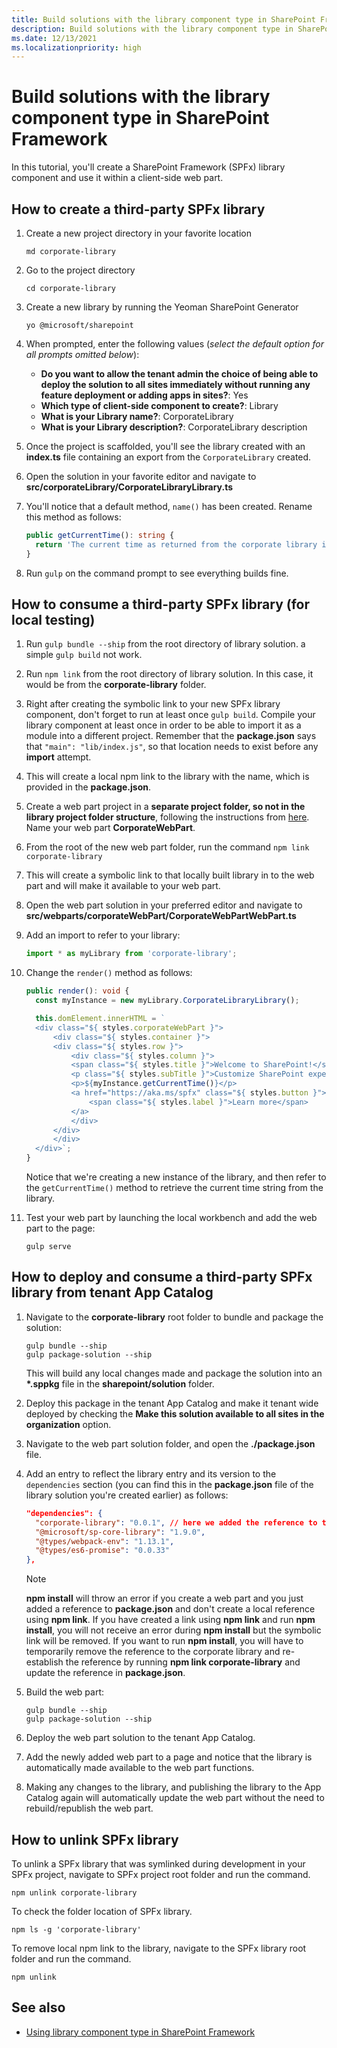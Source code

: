 ```yaml
---
title: Build solutions with the library component type in SharePoint Framework
description: Build solutions with the library component type in SharePoint Framework
ms.date: 12/13/2021
ms.localizationpriority: high
---
```


# Build solutions with the library component type in SharePoint Framework

In this tutorial, you'll create a SharePoint Framework (SPFx) library component and use it within a client-side web part.

## How to create a third-party SPFx library

1. Create a new project directory in your favorite location

    ```console
    md corporate-library
    ```

1. Go to the project directory

    ```console
    cd corporate-library
    ```

1. Create a new library by running the Yeoman SharePoint Generator

    ```console
    yo @microsoft/sharepoint
    ```

1. When prompted, enter the following values (*select the default option for all prompts omitted below*):

    - **Do you want to allow the tenant admin the choice of being able to deploy the solution to all sites immediately without running any feature deployment or adding apps in sites?**: Yes
    - **Which type of client-side component to create?**: Library
    - **What is your Library name?**: CorporateLibrary
    - **What is your Library description?**: CorporateLibrary description

1. Once the project is scaffolded, you'll see the library created with an **index.ts** file containing an export from the `CorporateLibrary` created.
1. Open the solution in your favorite editor and navigate to **src/corporateLibrary/CorporateLibraryLibrary.ts**
1. You'll notice that a default method, `name()` has been created. Rename this method as follows:

    ```typescript
    public getCurrentTime(): string {
      return 'The current time as returned from the corporate library is ' + new Date().toTimeString();
    }
    ```

1. Run `gulp` on the command prompt to see everything builds fine.

## How to consume a third-party SPFx library (for local testing)

1. Run `gulp bundle --ship` from the root directory of library solution. a simple `gulp build` not work.
1. Run `npm link` from the root directory of library solution. In this case, it would be from the **corporate-library** folder.
1. Right after creating the symbolic link to your new SPFx library component, don't forget to run at least once `gulp build`. Compile your library component at least once in order to be able to import it as a module into a different project. Remember that the **package.json** says that `"main": "lib/index.js"`, so that location needs to exist before any **import** attempt.
1. This will create a local npm link to the library with the name, which is provided in the **package.json**.
1. Create a web part project in a **separate project folder, so not in the library project folder structure**, following the instructions from [here](/sharepoint/dev/spfx/web-parts/get-started/build-a-hello-world-web-part#to-create-a-new-web-part-project). Name your web part **CorporateWebPart**.
1. From the root of the new web part folder, run the command `npm link corporate-library`
1. This will create a symbolic link to that locally built library in to the web part and will make it available to your web part.
1. Open the web part solution in your preferred editor and navigate to **src/webparts/corporateWebPart/CorporateWebPartWebPart.ts**
1. Add an import to refer to your library:

    ```typescript
    import * as myLibrary from 'corporate-library';
    ```

1. Change the `render()` method as follows:

    ```typescript
    public render(): void {
      const myInstance = new myLibrary.CorporateLibraryLibrary();

      this.domElement.innerHTML = `
      <div class="${ styles.corporateWebPart }">
          <div class="${ styles.container }">
          <div class="${ styles.row }">
              <div class="${ styles.column }">
              <span class="${ styles.title }">Welcome to SharePoint!</span>
              <p class="${ styles.subTitle }">Customize SharePoint experiences using Web Parts.</p>
              <p>${myInstance.getCurrentTime()}</p>
              <a href="https://aka.ms/spfx" class="${ styles.button }">
                  <span class="${ styles.label }">Learn more</span>
              </a>
              </div>
          </div>
          </div>
      </div>`;
    }
    ```

    Notice that we're creating a new instance of the library, and then refer to the `getCurrentTime()` method to retrieve the current time string from the library.

1. Test your web part by launching the local workbench and add the web part to the page:

    ```console
    gulp serve
    ```

## How to deploy and consume a third-party SPFx library from tenant App Catalog

1. Navigate to the **corporate-library** root folder to bundle and package the solution:

    ```console
    gulp bundle --ship
    gulp package-solution --ship
    ```

    This will build any local changes made and package the solution into an **\*.sppkg** file in the **sharepoint/solution** folder.

1. Deploy this package in the tenant App Catalog and make it tenant wide deployed by checking the **Make this solution available to all sites in the organization** option.
1. Navigate to the web part solution folder, and open the **./package.json** file.
1. Add an entry to reflect the library entry and its version to the `dependencies` section (you can find this in the **package.json** file of the library solution you're created earlier) as follows:

    ```json
    "dependencies": {
      "corporate-library": "0.0.1", // here we added the reference to the library
      "@microsoft/sp-core-library": "1.9.0",
      "@types/webpack-env": "1.13.1",
      "@types/es6-promise": "0.0.33"
    },
    ```

    > [!NOTE]
    > **npm install** will throw an error if you create a web part and you just added a reference to **package.json** and don't create a local reference using **npm link**. If you have created a link using **npm link** and run **npm install**, you will not receive an error during **npm install** but the symbolic link will be removed. If you want to run **npm install**, you will have to temporarily remove the reference to the corporate library and re-establish the reference by running **npm link corporate-library** and update the reference in **package.json**.

1. Build the web part:

    ```console
    gulp bundle --ship
    gulp package-solution --ship
    ```

1. Deploy the web part solution to the tenant App Catalog.
1. Add the newly added web part to a page and notice that the library is automatically made available to the web part functions.
1. Making any changes to the library, and publishing the library to the App Catalog again will automatically update the web part without the need to rebuild/republish the web part.

## How to unlink SPFx library

To unlink a SPFx library that was symlinked during development in your SPFx project, navigate to SPFx project root folder and run the command.

```console
npm unlink corporate-library
```

To check the folder location of SPFx library.

```console
npm ls -g 'corporate-library'
```

To remove local npm link to the library, navigate to the SPFx library root folder and run the command.

```console
npm unlink
```

## See also

- [Using library component type in SharePoint Framework](./library-component-overview.md)

